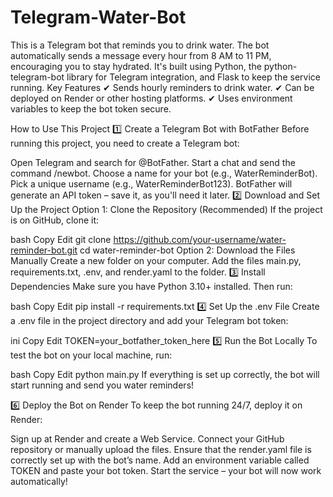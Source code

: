 # Telegram-Water-Bot
This is a Telegram bot that reminds you to drink water. The bot automatically sends a message every hour from 8 AM to 11 PM, encouraging you to stay hydrated. It's built using Python, the python-telegram-bot library for Telegram integration, and Flask to keep the service running.
Key Features
✔ Sends hourly reminders to drink water.
✔ Can be deployed on Render or other hosting platforms.
✔ Uses environment variables to keep the bot token secure.

How to Use This Project
1️⃣ Create a Telegram Bot with BotFather
Before running this project, you need to create a Telegram bot:

Open Telegram and search for @BotFather.
Start a chat and send the command /newbot.
Choose a name for your bot (e.g., WaterReminderBot).
Pick a unique username (e.g., WaterReminderBot123).
BotFather will generate an API token – save it, as you'll need it later.
2️⃣ Download and Set Up the Project
Option 1: Clone the Repository (Recommended)
If the project is on GitHub, clone it:

bash
Copy
Edit
git clone https://github.com/your-username/water-reminder-bot.git
cd water-reminder-bot
Option 2: Download the Files Manually
Create a new folder on your computer.
Add the files main.py, requirements.txt, .env, and render.yaml to the folder.
3️⃣ Install Dependencies
Make sure you have Python 3.10+ installed. Then run:

bash
Copy
Edit
pip install -r requirements.txt
4️⃣ Set Up the .env File
Create a .env file in the project directory and add your Telegram bot token:

ini
Copy
Edit
TOKEN=your_botfather_token_here
5️⃣ Run the Bot Locally
To test the bot on your local machine, run:

bash
Copy
Edit
python main.py
If everything is set up correctly, the bot will start running and send you water reminders!

6️⃣ Deploy the Bot on Render
To keep the bot running 24/7, deploy it on Render:

Sign up at Render and create a Web Service.
Connect your GitHub repository or manually upload the files.
Ensure that the render.yaml file is correctly set up with the bot’s name.
Add an environment variable called TOKEN and paste your bot token.
Start the service – your bot will now work automatically!
